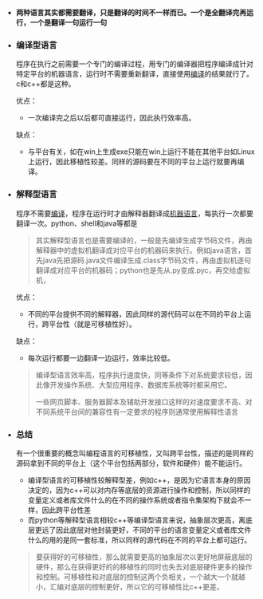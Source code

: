 - **两种语言其实都需要翻译，只是翻译的时间不一样而已。一个是全翻译完再运行，一个是翻译一句运行一句**

- ### 编译型语言

  程序在执行之前需要一个专门的编译过程，用专门的编译器把程序编译成针对特定平台的机器语言，运行时不需要重新翻译，直接使用[编译](https://baike.baidu.com/item/编译)的结果就行了。c和c++都是这种。

  优点：

  - 一次编译完之后以后都可直接运行，因此执行效率高。

  缺点：

  - 与平台有关，如在win上生成exe只能在win上运行不能在其他平台如Linux上运行，因此移植性较差。同样的源码要在不同的平台上运行就要再编译。

- ### 解释型语言

  程序不需要[编译](https://baike.baidu.com/item/编译/1258343)，程序在运行时才由解释器翻译成[机器语言](https://baike.baidu.com/item/机器语言/2019225)，每执行一次都要翻译一次。python、shell和java等都是
  
  > 其实解释型语言也是需要编译的，一般是先编译生成字节码文件，再由解释器中的虚拟机翻译成对应平台的机器码来执行。例如java语言，首先java先把源码.java文件编译生成.class字节码文件，再由虚拟机逐句翻译成对应平台的机器码；python也是先从.py变成.pyc，再交给虚拟机，
  
  优点：
  
  - 不同的平台提供不同的解释器，因此同样的源代码可以在不同的平台上运行，跨平台性（就是可移植性好）。
  
  缺点：
  
  - 每次运行都要一边翻译一边运行，效率比较低。
  
  > 编译型语言效率高，程序执行速度快，同等条件下对系统要求较低，因此像开发操作系统、大型应用程序、数据库系统等时都采用它。
  >
  > 一些网页脚本、服务器脚本及辅助开发接口这样的对速度要求不高、对不同系统平台间的兼容性有一定要求的程序则通常使用解释性语言
  
- ### 总结

  有一个很重要的概念叫编程语言的可移植性，又叫跨平台性，描述的是同样的源码拿到不同的平台上（这个平台包括两部分，软件和硬件）能不能运行。

  - 编译型语言的可移植性较解释型差，例如c++，是因为它语言本身的原因决定的，因为c++可以对内存等底层的资源进行操作和控制，所以同样的变量定义或者库文件什么的在不同的操作系统或者指令集架构下就会不一样，因此跨平台性差
  - 而python等解释型语言相较c++等编译型语言来说，抽象层次更高，离底层更远了因此底层对他封装更好，不同的平台的语言变量定义或者库文件什么的用的是同一套标准，所以同样的源代码在不同的平台上都可运行。

  >要获得好的可移植性，那么就需要更高的抽象层次以更好地屏蔽底层的硬件，那么在获得更好的的移植性的同时也失去对底层硬件更多的操作和控制。可移植性和对底层的控制这两个负相关，一个越大一个就越小，汇编对底层的控制更好，所以它的可移植性比c++更差。

  

  